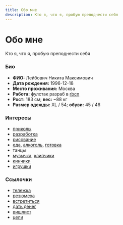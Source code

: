 ```yaml
---
title: Обо мне
description: Кто я, что я, пробую преподнести себя
---
```


# Обо мне <twitch-emote emote="kappa"></twitch-emote>

<p class="text-center text-gray-500">Кто я, что я, пробую преподнести себя</p>

<img-row :images="['/me1.jpg', '/me2.jpg']"></img-row>

### Био

- **ФИО:** Лейбович Никита Максимович
- **Дата рождения:** 1996-12-18
- **Место проживания:** Москва
- **Работа:** фулстак разраб в [rbcn](https://rbcn.mobi/)
- **Рост:** 183 см; **вес:** ~88 кг
- **Размер одежды:** XL / 54; **обуви:** 45 / 46

### Интересы

- [приколы](https://vk.com/peplix)
- [разработка](https://github.com/potykion)
- [рисование](https://www.instagram.com/poty_risovach)
- [еда](/cooking/food), [алкоголь](https://www.instagram.com/potykion/), [готовка](/cooking)
- танцы
- [музычка](https://open.spotify.com/user/1srdxgefrloip7wopd30dntkd?si=1nyoyb-fQOi4OIq6s9IHmA), [клипчики](https://youtube.com/playlist?list=PLdb8DVmvU9i5bGINNz10f-ga_bqD41O4q)
- [кинчики](https://www.kinopoisk.ru/user/4445656/)
- [игрушки](https://steamcommunity.com/id/potykion)

### Cсылочки

- [тележка](https://t.me/potykion)
- [резюмеха](/dev/cv)
- [встретиться](https://calendly.com/potykion/vstrechalovo)
- [дать денег](https://www.tinkoff.ru/rm/leybovich.nikita1/8PkYa74332)
- [вишлист](/n/wishlist)
- [цели](/n/goals2021)
